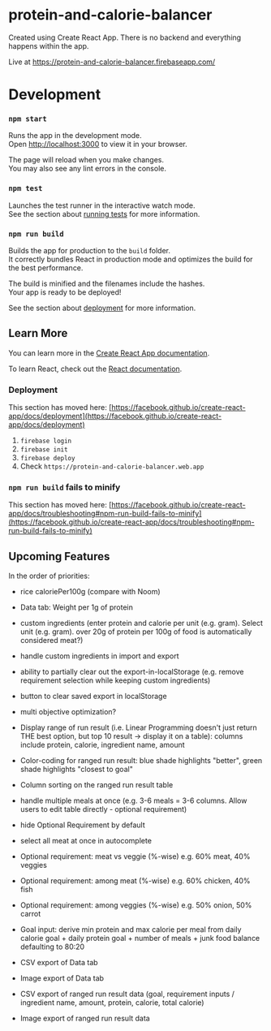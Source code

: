 # protein-and-calorie-balancer

Created using Create React App. There is no backend and everything happens within the app.

Live at https://protein-and-calorie-balancer.firebaseapp.com/

# Development

### `npm start`

Runs the app in the development mode.\
Open [http://localhost:3000](http://localhost:3000) to view it in your browser.

The page will reload when you make changes.\
You may also see any lint errors in the console.

### `npm test`

Launches the test runner in the interactive watch mode.\
See the section about [running tests](https://facebook.github.io/create-react-app/docs/running-tests) for more information.

### `npm run build`

Builds the app for production to the `build` folder.\
It correctly bundles React in production mode and optimizes the build for the best performance.

The build is minified and the filenames include the hashes.\
Your app is ready to be deployed!

See the section about [deployment](https://facebook.github.io/create-react-app/docs/deployment) for more information.

## Learn More

You can learn more in the [Create React App documentation](https://facebook.github.io/create-react-app/docs/getting-started).

To learn React, check out the [React documentation](https://reactjs.org/).

### Deployment

This section has moved here: [https://facebook.github.io/create-react-app/docs/deployment](https://facebook.github.io/create-react-app/docs/deployment)

1. `firebase login`
1. `firebase init`
1. `firebase deploy`
1. Check `https://protein-and-calorie-balancer.web.app`


### `npm run build` fails to minify

This section has moved here: [https://facebook.github.io/create-react-app/docs/troubleshooting#npm-run-build-fails-to-minify](https://facebook.github.io/create-react-app/docs/troubleshooting#npm-run-build-fails-to-minify)


## Upcoming Features
In the order of priorities:

- rice caloriePer100g (compare with Noom)
- Data tab: Weight per 1g of protein
- custom ingredients (enter protein and calorie per unit (e.g. gram). Select unit (e.g. gram). over 20g of protein per 100g of food is automatically considered meat?)
- handle custom ingredients in import and export
- ability to partially clear out the export-in-localStorage (e.g. remove requirement selection while keeping custom ingredients)

- button to clear saved export in localStorage
- multi objective optimization?
- Display range of run result (i.e. Linear Programming doesn't just return THE best option, but top 10 result -> display it on a table): columns include protein, calorie, ingredient name, amount
- Color-coding for ranged run result: blue shade highlights "better", green shade highlights "closest to goal"
- Column sorting on the ranged run result table
- handle multiple meals at once (e.g. 3-6 meals = 3-6 columns. Allow users to edit table directly - optional requirement)

- hide Optional Requirement by default
- select all meat at once in autocomplete
- Optional requirement: meat vs veggie (%-wise) e.g. 60% meat, 40% veggies
- Optional requirement: among meat (%-wise) e.g. 60% chicken, 40% fish
- Optional requirement: among veggies (%-wise) e.g. 50% onion, 50% carrot
- Goal input: derive min protein and max calorie per meal from daily calorie goal + daily protein goal + number of meals + junk food balance defaulting to 80:20
- CSV export of Data tab
- Image export of Data tab
- CSV export of ranged run result data (goal, requirement inputs / ingredient name, amount, protein, calorie, total calorie)
- Image export of ranged run result data
